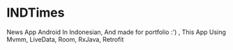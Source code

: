 # INDTimes
News App Android In Indonesian, And made for portfolio :') , This App Using Mvmm, LiveData, Room, RxJava, Retrofit
